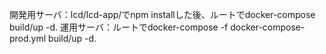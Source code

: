 開発用サーバ：lcd/lcd-app/でnpm installした後、ルートでdocker-compose build/up -d.
運用サーバ：ルートでdocker-compose -f docker-compose-prod.yml build/up -d.
